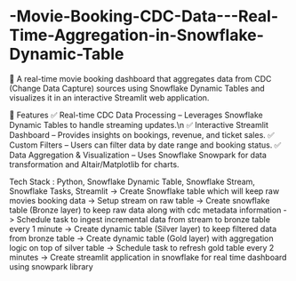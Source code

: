 # -Movie-Booking-CDC-Data---Real-Time-Aggregation-in-Snowflake-Dynamic-Table

🚀 A real-time movie booking dashboard that aggregates data from CDC (Change Data Capture) sources using Snowflake Dynamic Tables and visualizes it in an interactive Streamlit web application.

📌 Features
✅ Real-time CDC Data Processing – Leverages Snowflake Dynamic Tables to handle streaming updates.\n
✅ Interactive Streamlit Dashboard – Provides insights on bookings, revenue, and ticket sales.
✅ Custom Filters – Users can filter data by date range and booking status.
✅ Data Aggregation & Visualization – Uses Snowflake Snowpark for data transformation and Altair/Matplotlib for charts.

Tech Stack : Python, Snowflake Dynamic Table, Snowflake Stream, Snowflake Tasks, Streamlit
-> Create Snowflake table which will keep raw movies booking data
-> Setup stream on raw table
-> Create snowflake table (Bronze layer) to keep raw data along with cdc metadata information
-> Schedule task to ingest incremental data from stream to bronze table every 1 minute
-> Create dynamic table (Silver layer) to keep filtered data from bronze table
-> Create dynamic table (Gold layer) with aggregation logic on top of silver table
-> Schedule task to refresh gold table every 2 minutes
-> Create streamlit application in snowflake for real time dashboard using snowpark library
